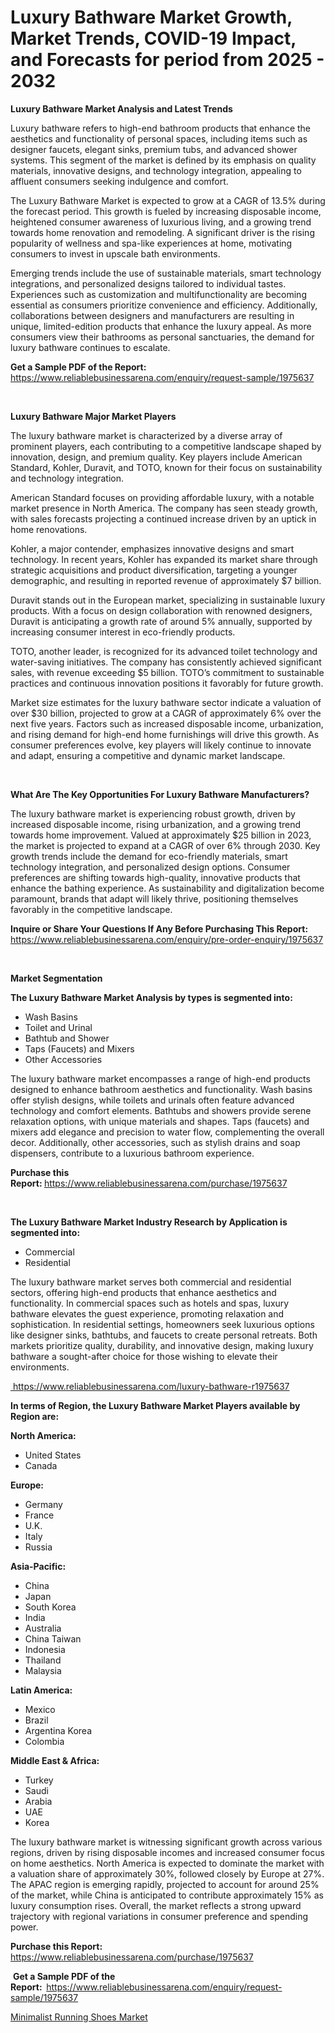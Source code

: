 <p><h1>Luxury Bathware Market Growth, Market Trends, COVID-19 Impact, and Forecasts for period from 2025 - 2032</h1></p><p><strong>Luxury Bathware Market Analysis and Latest Trends</strong></p>
<p><p>Luxury bathware refers to high-end bathroom products that enhance the aesthetics and functionality of personal spaces, including items such as designer faucets, elegant sinks, premium tubs, and advanced shower systems. This segment of the market is defined by its emphasis on quality materials, innovative designs, and technology integration, appealing to affluent consumers seeking indulgence and comfort.</p><p>The Luxury Bathware Market is expected to grow at a CAGR of 13.5% during the forecast period. This growth is fueled by increasing disposable income, heightened consumer awareness of luxurious living, and a growing trend towards home renovation and remodeling. A significant driver is the rising popularity of wellness and spa-like experiences at home, motivating consumers to invest in upscale bath environments.</p><p>Emerging trends include the use of sustainable materials, smart technology integrations, and personalized designs tailored to individual tastes. Experiences such as customization and multifunctionality are becoming essential as consumers prioritize convenience and efficiency. Additionally, collaborations between designers and manufacturers are resulting in unique, limited-edition products that enhance the luxury appeal. As more consumers view their bathrooms as personal sanctuaries, the demand for luxury bathware continues to escalate.</p></p>
<p><strong>Get a Sample PDF of the Report:&nbsp;</strong> <a href="https://www.reliablebusinessarena.com/enquiry/request-sample/1975637?utm_campaign=2531&utm_medium=2&utm_source=Github&utm_content=ia&utm_term=05042025&utm_id=luxury-bathware">https://www.reliablebusinessarena.com/enquiry/request-sample/1975637</a></p>
<p>&nbsp;</p>
<p><strong>Luxury Bathware Major Market Players</strong></p>
<p><p>The luxury bathware market is characterized by a diverse array of prominent players, each contributing to a competitive landscape shaped by innovation, design, and premium quality. Key players include American Standard, Kohler, Duravit, and TOTO, known for their focus on sustainability and technology integration.</p><p>American Standard focuses on providing affordable luxury, with a notable market presence in North America. The company has seen steady growth, with sales forecasts projecting a continued increase driven by an uptick in home renovations.</p><p>Kohler, a major contender, emphasizes innovative designs and smart technology. In recent years, Kohler has expanded its market share through strategic acquisitions and product diversification, targeting a younger demographic, and resulting in reported revenue of approximately $7 billion.</p><p>Duravit stands out in the European market, specializing in sustainable luxury products. With a focus on design collaboration with renowned designers, Duravit is anticipating a growth rate of around 5% annually, supported by increasing consumer interest in eco-friendly products.</p><p>TOTO, another leader, is recognized for its advanced toilet technology and water-saving initiatives. The company has consistently achieved significant sales, with revenue exceeding $5 billion. TOTO’s commitment to sustainable practices and continuous innovation positions it favorably for future growth.</p><p>Market size estimates for the luxury bathware sector indicate a valuation of over $30 billion, projected to grow at a CAGR of approximately 6% over the next five years. Factors such as increased disposable income, urbanization, and rising demand for high-end home furnishings will drive this growth. As consumer preferences evolve, key players will likely continue to innovate and adapt, ensuring a competitive and dynamic market landscape.</p></p>
<p>&nbsp;</p>
<p><strong>What Are The Key Opportunities For Luxury Bathware Manufacturers?</strong></p>
<p><p>The luxury bathware market is experiencing robust growth, driven by increased disposable income, rising urbanization, and a growing trend towards home improvement. Valued at approximately $25 billion in 2023, the market is projected to expand at a CAGR of over 6% through 2030. Key growth trends include the demand for eco-friendly materials, smart technology integration, and personalized design options. Consumer preferences are shifting towards high-quality, innovative products that enhance the bathing experience. As sustainability and digitalization become paramount, brands that adapt will likely thrive, positioning themselves favorably in the competitive landscape.</p></p>
<p><strong>Inquire or Share Your Questions If Any Before Purchasing This Report:</strong> <a href="https://www.reliablebusinessarena.com/enquiry/pre-order-enquiry/1975637?utm_campaign=2531&utm_medium=2&utm_source=Github&utm_content=ia&utm_term=05042025&utm_id=luxury-bathware">https://www.reliablebusinessarena.com/enquiry/pre-order-enquiry/1975637</a></p>
<p>&nbsp;</p>
<p><strong>Market Segmentation</strong></p>
<p><strong>The Luxury Bathware Market Analysis by types is segmented into:</strong></p>
<p><ul><li>Wash Basins</li><li>Toilet and Urinal</li><li>Bathtub and Shower</li><li>Taps (Faucets) and Mixers</li><li>Other Accessories</li></ul></p>
<p><p>The luxury bathware market encompasses a range of high-end products designed to enhance bathroom aesthetics and functionality. Wash basins offer stylish designs, while toilets and urinals often feature advanced technology and comfort elements. Bathtubs and showers provide serene relaxation options, with unique materials and shapes. Taps (faucets) and mixers add elegance and precision to water flow, complementing the overall decor. Additionally, other accessories, such as stylish drains and soap dispensers, contribute to a luxurious bathroom experience.</p></p>
<p><strong>Purchase this Report:&nbsp;</strong><a href="https://www.reliablebusinessarena.com/purchase/1975637?utm_campaign=2531&utm_medium=2&utm_source=Github&utm_content=ia&utm_term=05042025&utm_id=luxury-bathware">https://www.reliablebusinessarena.com/purchase/1975637</a></p>
<p>&nbsp;</p>
<p><strong>The Luxury Bathware Market Industry Research by Application is segmented into:</strong></p>
<p><ul><li>Commercial</li><li>Residential</li></ul></p>
<p><p>The luxury bathware market serves both commercial and residential sectors, offering high-end products that enhance aesthetics and functionality. In commercial spaces such as hotels and spas, luxury bathware elevates the guest experience, promoting relaxation and sophistication. In residential settings, homeowners seek luxurious options like designer sinks, bathtubs, and faucets to create personal retreats. Both markets prioritize quality, durability, and innovative design, making luxury bathware a sought-after choice for those wishing to elevate their environments.</p></p>
<p><a href="https://www.reliablebusinessarena.com/luxury-bathware-r1975637?utm_campaign=2531&utm_medium=2&utm_source=Github&utm_content=ia&utm_term=05042025&utm_id=luxury-bathware">&nbsp;https://www.reliablebusinessarena.com/luxury-bathware-r1975637</a></p>
<p><strong>In terms of Region, the Luxury Bathware Market Players available by Region are:</strong></p>
<p>
    <p> <strong> North America: </strong>
        <ul>
            <li>United States</li>
            <li>Canada</li>
        </ul>
        </p> 
    <p> <strong> Europe: </strong>
        <ul>
            <li>Germany</li>
            <li>France</li>
            <li>U.K.</li>
            <li>Italy</li>
            <li>Russia</li>
        </ul>
        </p> 
    <p> <strong> Asia-Pacific: </strong>
        <ul>
            <li>China</li>
            <li>Japan</li>
            <li>South Korea</li>
            <li>India</li>
            <li>Australia</li>
            <li>China Taiwan</li>
            <li>Indonesia</li>
            <li>Thailand</li>
            <li>Malaysia</li>
        </ul>
        </p> 
    <p> <strong> Latin America: </strong>
        <ul>
            <li>Mexico</li>
            <li>Brazil</li>
            <li>Argentina Korea</li>
            <li>Colombia</li>
        </ul>
        </p> 
    <p> <strong> Middle East & Africa: </strong>
        <ul>
            <li>Turkey</li>
            <li>Saudi</li>
            <li>Arabia</li>
            <li>UAE</li>
            <li>Korea</li>
        </ul>
    </p>
    </p>
<p><p>The luxury bathware market is witnessing significant growth across various regions, driven by rising disposable incomes and increased consumer focus on home aesthetics. North America is expected to dominate the market with a valuation share of approximately 30%, followed closely by Europe at 27%. The APAC region is emerging rapidly, projected to account for around 25% of the market, while China is anticipated to contribute approximately 15% as luxury consumption rises. Overall, the market reflects a strong upward trajectory with regional variations in consumer preference and spending power.</p></p>
<p><strong>Purchase this Report: </strong><a href="https://www.reliablebusinessarena.com/purchase/1975637?utm_campaign=2531&utm_medium=2&utm_source=Github&utm_content=ia&utm_term=05042025&utm_id=luxury-bathware">https://www.reliablebusinessarena.com/purchase/1975637</a></p>
<p>&nbsp;<strong>Get a Sample PDF of the Report:&nbsp;&nbsp;</strong><a href="https://www.reliablebusinessarena.com/enquiry/request-sample/1975637?utm_campaign=2531&utm_medium=2&utm_source=Github&utm_content=ia&utm_term=05042025&utm_id=luxury-bathware">https://www.reliablebusinessarena.com/enquiry/request-sample/1975637</a></p>
<p><strong></strong></p>
<p><p><a href="https://github.com/vjorelaclliv/Market-Research-Report-List-1/blob/main/minimalist-running-shoes-market.md?utm_campaign=2531&utm_medium=2&utm_source=Github&utm_content=ia&utm_term=05042025&utm_id=luxury-bathware">Minimalist Running Shoes Market</a></p></p>